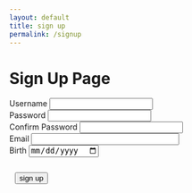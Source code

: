 ```yaml
---
layout: default
title: sign up
permalink: /signup
---
```


<h1> Sign Up Page</h1>

<div class="signcontain">
    <div class="signup">
        <div style="">
            <label class="signupL">Username</label>
            <input id = "username" type="text"/>
        </div>
        <div style="">
            <label class="signupL">Password</label>
            <input id = "password" type="password">
        </div>
        <div style="">
            <label class="signupL">Confirm Password</label>
            <input id = "confirm_password" type="password">
        </div>
        <div style="">
            <label class="signupL">Email</label>
            <input type="email" id="email" pattern=".+@globex\.com" size="30" required />
        </div>
        <div style="">
            <label class="signupL">Birth</label>
            <input id="birth" type="date">
        </div>
    </div>
    <br>
</div>
<div style="padding: 10px">
    <button id = "signUPbutton" type="submit" class="signupbtn" onclick = "signup()">sign up</button>
</div>
<div id="john"></div>
<script> 
function dateFormatter(date) {
  date = new Date(date);
  const date_string =
    (date.getDate().toString().length === 2
      ? date.getDate()
      : "0" + date.getDate().toString()) +
    "-" +
    ((date.getMonth() + 1).toString().length === 2
      ? date.getMonth() + 1
      : "0" + (date.getMonth() + 1).toString()) +
    "-" +
    date.getFullYear();
  return date_string;
}
    function signup() {
        var password = document.getElementById("password").value;
        var confirm_password = document.getElementById("confirm_password").value;
        var username = document.getElementById("username").value;
        var birth = document.getElementById('birth').value;
        var email = document.getElementById('email').value;
        const login_url = "https://y2kcoders.stu.nighthawkcodingsociety.com/api/person/username";
        const url = "https://y2kcoders.stu.nighthawkcodingsociety.com/api/person/post";
         const requestOptions1 = {
           method: 'GET', mode: 'no-cors', cache: 'no-cache',
            headers: { "content-type": "application/json" }
        };
        dob = dateFormatter(birth);
        fetch(login_url, requestOptions1)
        .then(data => {
            console.log(data);
            for (var i = 0; i < data.length; i++) {
                if (data[i]["username"] === username) {
                    alert("Username already exists");
                }
            }
        })
        .catch(error => {
            console.error('Error:', error);
        });
        if(username.length === 0){
            alert("please enter your username");
        }
        if(password.length === 0){
            alert("please enter your password");
        }
        if (dob === "") {
            alert("Please write your birth")
        }
        const post_url = url + "?email=" + email + "&name=" + username + "&password=" + password + "&dob=" + dob;
        var requestOptions = {
            method: 'POST',
            mode: 'cors',
            cache: 'no-cache',
            credentials: 'include',
        };
        if (password == confirm_password) {
            fetch(post_url, requestOptions)
                .then(response => {
                    // trap error response from Web API
                    if (response.status !== 200) {
                    const errorMsg = 'Database create error: ' + response.status;
                    console.log(errorMsg);
                    return;
                    }
                    // response contains valid result
                    response.json().then(data => {
                        console.log(data);
                        //add a table row for the new/created userid
                    })
                })
        } else {
            alert("password is not matched");
        }
    }
</script>

